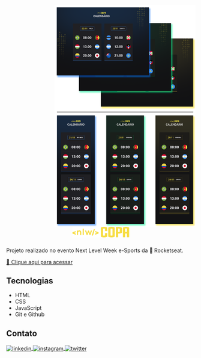 <img align="right" height="590em" src="./.github/preview.png"/>
<h1 align="center">
<a href="https://github.com/rodrigoridasi">
<img width="30%" alt="NLW Copa" src="./.github/nlw-copa-readme-header.png" />
</a>
</h1>

Projeto realizado no evento Next Level Week e-Sports da 🚀 Rocketseat. 

[🔗 Clique aqui para acessar](https://rodrigoridasi.github.io/nlw-copa/)

## Tecnologias

- HTML
- CSS
- JavaScript
- Git e Github

## Contato

<p align="left">
<a href="https://linkedin.com/in/rodrigoridasi" target="_blank">
  <img align="center" src="https://img.shields.io/badge/-rodrigoridasi-05122A?style=flat&logo=linkedin" alt="linkedin"/>
</a>
<a href="https://instagram.com/rodrigoridasi" target="_blank">
 <img align="center" src="https://img.shields.io/badge/-rodrigoridasi-05122A?style=flat&logo=instagram" alt="instagram"/>
</a>
<a href="https://twitter.com/rodrigoridasi" target="_blank">
  <img align="center" src="https://img.shields.io/badge/-rodrigoridasi-05122A?style=flat&logo=twitter" alt="twitter"/>  
</a>
</p>